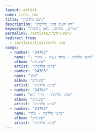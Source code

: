 ```yaml
---
layout: artist
name: נחמן גולדברג
title: "נחמן גולדברג"
description: "דף האמן נחמן גולדברג"
keywords: "שירים, מוזיקה, נחמן גולדברג"
permalink: /artists/נחמן-גולדברג/
redirect_from:
  - /artists/list/נחמן גולדברג
songs:
  - number: "24702"
    name: "- נחמן גולדברג - ביחד ננצח - מקורי"
    album: "סינגלים"
    artist: "נחמן גולדברג"
  - number: "24703"
    name: "מלך"
    album: "סינגלים"
    artist: "נחמן גולדברג"
  - number: "24704"
    name: "נחמן גולדברג - ברוך הוא"
    album: "סינגלים"
    artist: "נחמן גולדברג"
  - number: "24705"
    name: "נחמן גולדברג - מלך"
    album: "סינגלים"
    artist: "נחמן גולדברג"
---
```

